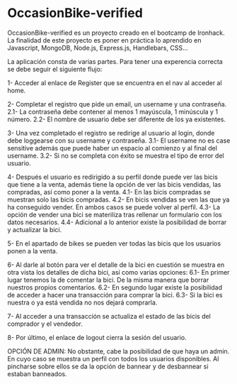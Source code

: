 # OccasionBike-verified

OccasionBike-verified es un proyecto creado en el bootcamp de Ironhack. La finalidad de este proyecto es poner en práctica lo aprendido en Javascript, MongoDB, Node.js,
Express.js, Handlebars, CSS... 

La aplicación consta de varias partes. Para tener una experencia correcta se debe seguir el siguiente flujo:

  1- Acceder al enlace de Register que se encuentra en el nav al acceder al home.
  
  2- Completar el registro que pide un email, un username y una contraseña.
    2.1- La contraseña debe contener al menos 1 mayúscula, 1 minúscula y 1 número.
    2.2- El nombre de usuario debe ser diferente de los ya existentes.
  
  3- Una vez completado el registro se redirige al usuario al login, donde debe loggearse con su username y contraseña.
    3.1- El username no es case sensitive además que puede haber un espacio al comienzo y al final del username.
    3.2- Si no se completa con éxito se muestra el tipo de error del usuario.
    
  4- Después el usuario es redirigido a su perfil donde puede ver las bicis que tiene a la venta, además tiene la opción de ver las bicis vendidas, las compradas, así como poner a la venta.
    4.1- En las bicis compradas se muestran solo las bicis compradas.
    4.2- En bicis vendidas se ven las que ya ha conseguido vender. En ambos casos se puede volver al perfil.
    4.3- La opción de vender una bici se materiliza tras rellenar un formulario con los datos necesarios.
    4.4- Adicional a lo anterior existe la posibilidad de borrar y actualizar la bici.
    
  5- En el apartado de bikes se pueden ver todas las bicis que los usuarios ponen a la venta.
  
  6- Al darle al botón para ver el detalle de la bici en cuestión se muestra en otra vista los detalles de dicha bici, así como varias opciones:
    6.1- En primer lugar tenemos la de comentar la bici. De la misma manera que borrar nuestros propios comentarios.
    6.2- En segundo lugar existe la posibilidad de acceder a hacer una transacción para comprar la bici.
    6.3- Si la bici es nuestra o ya está vendida no nos dejará comprarla.
    
  7- Al acceder a una transacción se actualiza el estado de las bicis del comprador y el vendedor.
  
  8- Por último, el enlace de logout cierra la sesión del usuario.
  
  OPCIÓN DE ADMIN: No obstante, cabe la posibilidad de que haya un admin. En cuyo caso se muestra un perfil con todos los usuarios disponibles. Al pincharse sobre
  ellos se da la opción de bannear y de desbannear si estaban banneados.

